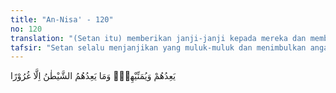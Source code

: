 ```yaml
---
title: "An-Nisa' - 120"
no: 120
translation: "(Setan itu) memberikan janji-janji kepada mereka dan membangkitkan angan-angan kosong pada mereka, padahal setan itu hanya menjanjikan tipuan belaka kepada mereka."
tafsir: "Setan selalu menjanjikan yang muluk-muluk dan menimbulkan angan-angan kosong serta menimbulkan khayalan-khayalan di dalam hati dan pikiran manusia. Jika seseorang ingin menafkahkan hartanya di jalan Allah dibisikannyalah kepada orang itu bahwa menafkahkan itu mengakibatkan kemiskinan, dan dijanjikan kesenangan dan kemuliaan bila manusia itu kikir. Kepada penjudi diiming-imingi kebahagiaan dan kekayaan tanpa usaha, kepada peminum khamar dibisikkannya kegembiraan dan kesenangan bila seseorang telah mabuk dan sebagainya.\n\nTermasuk di dalam janji setan, ialah janji dan iming-iming yang ditanamkan kepada orang-orang yang mau melanggar larangan-larangan Allah untuk kepentingan dirinya. seperti pangkat, kehormatan dan sebagainya. Janji setan itu tidak lain hanyalah tipuan belaka, tidak ada satupun yang akan dapat ditepatinya dan tidak dapat diharapkan hasilnya sedikit pun, seperti janji dan angan-angan yang ditanamkan kepada penjudi, peminum khamar, pezina, orang yang gila pangkat dan gila hormat. Mereka mengkhayalkan kesenangan dan kebahagiaan dari hasil perbuatan mereka itu, tetapi hasil itu tidak pernah mereka nikmati."
---
```


يَعِدُهُمْ وَيُمَنِّيْهِمْۗ وَمَا يَعِدُهُمُ الشَّيْطٰنُ اِلَّا غُرُوْرًا 
